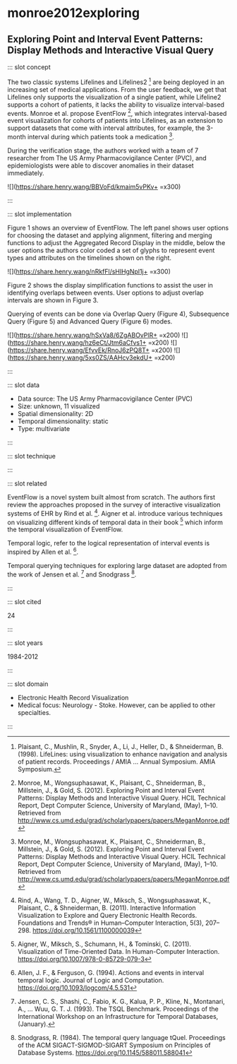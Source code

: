 # monroe2012exploring

## Exploring Point and Interval Event Patterns: Display Methods and Interactive Visual Query

<Paper>

::: slot concept

The two classic systems Lifelines and Lifelines2 [^LifeLine2] are being deployed in an increasing set of medical applications. From the user feedback, we get that Lifelines only supports the visualization of a single patient, while Lifeline2 supports a cohort of patients, it lacks the ability to visualize interval-based events. Monroe et al. propose EventFlow [^O], which integrates interval-based event visualization for cohorts of patients into Lifelines, as an extension to support datasets that come with interval attributes, for example, the 3-month interval during which patients took a medication [^O].

During the verification stage, the authors worked with a team of 7 researcher from The US Army Pharmacovigilance Center (PVC), and epidemiologists were able to discover anomalies in their dataset immediately.

<div class="center">

![](https://share.henry.wang/BBVoFd/kmaim5vPKv+ =x300)

</div>

:::

::: slot implementation

Figure 1 shows an overview of EventFlow. The left panel shows user options for choosing the dataset and applying alignment, filtering and merging functions to adjust the Aggregated Record Display in the middle, below the user options the authors color coded a set of glyphs to represent event types and attributes on the timelines shown on the right.

<div class="center">

![](https://share.henry.wang/nRkfFl/sHlHgNpl1j+ =x300)

</div>

Figure 2 shows the display simplification functions to assist the user in identifying overlaps between events. User options to adjust overlap intervals are shown in Figure 3.

Querying of events can be done via Overlap Query (Figure 4), Subsequence Query (Figure 5) and Advanced Query (Figure 6) modes.

<div class="even center">
<p>

![](https://share.henry.wang/hSxVa8/6ZgABOvPlR+ =x200)
![](https://share.henry.wang/hz6eCt/Jtm6aCfvs1+ =x200)
![](https://share.henry.wang/EfvvEk/RnoJ6zPQ8T+ =x200)
![](https://share.henry.wang/5xs0ZS/AAHcv3ekdU+ =x200)

</p>
</div>

:::

::: slot data

- Data source: The US Army Pharmacovigilance Center (PVC)
- Size: unknown, 11 visualized
- Spatial dimensionality: 2D
- Temporal dimensionality: static
- Type: multivariate

:::

::: slot technique

:::

::: slot related

EventFlow is a novel system built almost from scratch. The authors first review the approaches proposed in the survey of interactive visualization systems of EHR by Rind et al. [^Rind]. Aigner et al. introduce various techniques on visualizing different kinds of temporal data in their book [^Aigner] which inform the temporal visualization of EventFlow.

Temporal logic, refer to the logical representation of interval events is inspired by Allen et al. [^Allen].

Temporal querying techniques for exploring large dataset are adopted from the work of Jensen et al. [^TSQL] and Snodgrass [^TQUEL].

:::

::: slot cited

24

:::

::: slot years

1984-2012

:::

::: slot domain

- Electronic Health Record Visualization
- Medical focus: Neurology - Stoke. However, can be applied to other specialties.

:::

</Paper>

[^O]: Monroe, M., Wongsuphasawat, K., Plaisant, C., Shneiderman, B., Millstein, J., & Gold, S. (2012). Exploring Point and Interval Event Patterns: Display Methods and Interactive Visual Query. HCIL Technical Report, Dept Computer Science, University of Maryland, (May), 1–10. Retrieved from http://www.cs.umd.edu/grad/scholarlypapers/papers/MeganMonroe.pdf

[^LifeLine]: Plaisant, C., Milash, B., Rose, A., Widoff, S., & Shneiderman, B. (1996). LifeLines: visualizing personal histories. Proceedings of the SIGCHI Conference on Human Factors in Computing Systems Common Ground, 221-ff. https://doi.org/10.1145/238386.238493

[^LifeLine2]: Plaisant, C., Mushlin, R., Snyder, A., Li, J., Heller, D., & Shneiderman, B. (1998). LifeLines: using visualization to enhance navigation and analysis of patient records. Proceedings / AMIA ... Annual Symposium. AMIA Symposium.

[^Rind]: Rind, A., Wang, T. D., Aigner, W., Miksch, S., Wongsuphasawat, K., Plaisant, C., & Shneiderman, B. (2011). Interactive Information Visualization to Explore and Query Electronic Health Records. Foundations and Trends® in Human–Computer Interaction, 5(3), 207–298. https://doi.org/10.1561/1100000039

[^Aigner]: Aigner, W., Miksch, S., Schumann, H., & Tominski, C. (2011). Visualization of Time-Oriented Data. In Human-Computer Interaction. https://doi.org/10.1007/978-0-85729-079-3

[^Allen]: Allen, J. F., & Ferguson, G. (1994). Actions and events in interval temporal logic. Journal of Logic and Computation. https://doi.org/10.1093/logcom/4.5.531

[^TSQL]: Jensen, C. S., Shashi, C., Fabio, K. G., Kalua, P. P., Kline, N., Montanari, A., … Wuu, G. T. J. (1993). The TSQL Benchmark. Proceedings of the International Workshop on an Infrastructure for Temporal Databases, (January).

[^TQUEL]: Snodgrass, R. (1984). The temporal query language tQuel. Proceedings of the ACM SIGACT-SIGMOD-SIGART Symposium on Principles of Database Systems. https://doi.org/10.1145/588011.588041